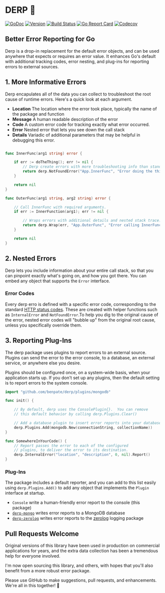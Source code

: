 # DERP 🤪

[![GoDoc](https://img.shields.io/badge/go-documentation-blue.svg?style=flat-square)](http://pkg.go.dev/github.com/benpate/derp)
[![Version](https://img.shields.io/github/v/release/benpate/derp?include_prereleases&style=flat-square&color=brightgreen)](https://github.com/benpate/derp/releases)
[![Build Status](https://img.shields.io/github/actions/workflow/status/benpate/derp/go.yml?branch=main)](https://github.com/benpate/derp/actions/workflows/go.yml)
[![Go Report Card](https://goreportcard.com/badge/github.com/benpate/derp?style=flat-square)](https://goreportcard.com/report/github.com/benpate/derp)
[![Codecov](https://img.shields.io/codecov/c/github/benpate/derp.svg?style=flat-square)](https://codecov.io/gh/benpate/derp)

## Better Error Reporting for Go

Derp is a drop-in replacement for the default error objects, and can be used anywhere that expects or requires an error value.  It enhances Go's default with additional tracking codes, error nesting, and plug-ins for reporting errors to external sources.

## 1. More Informative Errors

Derp encapulates all of the data you can collect to troubleshoot the root cause of runtime errors.  Here's a quick look at each argument.

* **Location** The location where the error took place, typically the name of the package and function
* **Message** A human readable description of the error
* **Code** A custom error code for tracking exactly what error occurred.
* **Error** Nested error that lets you see down the call stack
* **Details** Variadic of additional parameters that may be helpful in debugging this error.

```go

func InnerFunc(arg1 string) error {

    if err := doTheThing(); err != nil {
        // Derp create errors with more troubleshooting info than standard errors.
        return derp.NotFoundError("App.InnerFunc", "Error doing the thing", err.Error(), arg1)
    }

    return nil
}

func OuterFunc(arg1 string, arg2 string) error {

    // Call InnerFunc with required arguments.
    if err := InnerFunction(arg1); err != nil {

        // Wraps errors with additional details and nested stack trace.
        return derp.Wrap(err, "App.OuterFunc", "Error calling InnerFunction", arg1, arg2)
    }

	return nil
}

```

## 2. Nested Errors

Derp lets you include information about your entire call stack, so that you can pinpoint exactly what's going on, and how you got there.  You can embed any object that supports the `Error` interface.

### Error Codes

Every derp erro is defined with a specific error code, corresponding to the standard [HTTP status codes](https://www.rfc-editor.org/rfc/rfc9110.html#name-status-codes).  These are created with helper functions such as `InternalError` and `NotFoundError`.To help you dig to the original cause of the error, nested error codes will "bubble up" from the original root cause, unless you specifically override them.

## 3. Reporting Plug-Ins

The derp package uses plugins to report errors to an external source.  Plugins can send the error to the error console, to a database, an external service, or anywhere else you desire.

Plugins should be configured once, on a system-wide basis, when your application starts up.  If you don't set up any plugins, then the default setting is to report errors to the system console.

```go
import "github.com/benpate/derp/plugins/mongodb"

func init() {

    // By default, derp uses the ConsolePlugin{}.  You can remove
    // this default behavior by calling derp.Plugins.Clear()

    // Add a database plugin to insert error reports into your database.
    derp.Plugins.Add(mongodb.New(connectionString, collectionName))
}

func SomewhereInYourCode() {
    // Report passes the error to each of the configured
    // plugins, to deliver the error to its destination.
    derp.InternalError("location", "description", 0, nil).Report()
}
```

### Plug-Ins

The package includes a default reporter, and you can add to this list easily using `derp.Plugins.Add()` to add any object that implements the `Plugin` interface at startup.

* `Console` write a human-friendly error report to the console (this package)
* [`derp-mongo`](https://github.com/benpate/derp-mongo) writes error reports to a MongoDB database
* [`derp-zerolog`](https://github.com/benpate/derp-zerolog) writes error reports to the [zerolog](https://github.com/rs/zerolog) logging package

## Pull Requests Welcome

Original versions of this library have been used in production on commercial applications for years, and the extra data collection has been a tremendous help for everyone involved.

I'm now open sourcing this library, and others, with hopes that you'll also benefit from a more robust error package.

Please use GitHub to make suggestions, pull requests, and enhancements.  We're all in this together! 🤪
